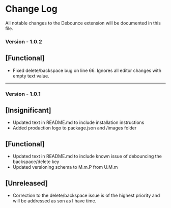 # Change Log

All notable changes to the Debounce extension will be documented in this file.

### Version - 1.0.2
## [Functional]

- Fixed delete/backspace bug on line 66. Ignores all editor changes with empty text value.

--------------------------------------------------------------------------------------------------------------------------

### Version - 1.0.1
## [Insignificant]

- Updated text in README.md to include installation instructions
- Added production logo to package.json and /images folder

## [Functional]

- Updated text in README.md to include known issue of debouncing the backspace/delete key
- Updated versioning schema to M.m.P from U.M.m

## [Unreleased]

- Correction to the delete/backspace issue is of the highest priority and will be addressed as son as I have time.